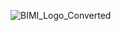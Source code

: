 ![BIMI_Logo_Converted](https://github.com/user-attachments/assets/10c46cfe-8bad-4e52-b5eb-51eb10167a7f)
